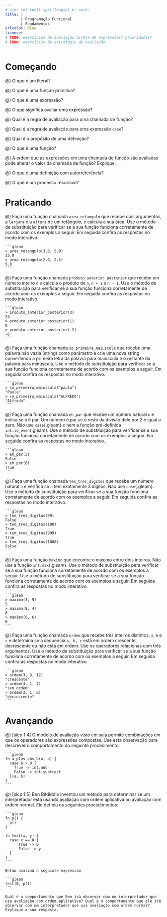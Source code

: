 ```yaml
---
# vim: set spell spelllang=pt_br sw=4:
title: |
       | Programação Funcional
       | Fundamentos
urlcolor: Blue
license:
# TODO: exercícios de avaliação direta de expressões? prioridades?
# TODO: exercícios de estratégia de avaliação
---
```


# Começando

@) O que é um literal?

@) O que é uma função primitiva?

@) O que é uma expressão?

@) O que significa avaliar uma expressão?

@) Qual é a regra de avaliação para uma chamada de função?

@) Qual é a regra de avaliação para uma expressão `case`?

@) Qual é o propósito de uma definição?

@) O que é uma função?

@) A ordem que as expressões em uma chamada de função são avaliadas pode alterar o valor da chamada da função? Explique.

@) O que é uma definição com autorreferência?

@) O que é um processo recursivo?


# Praticando


<!-- Funções diretas com números e strings -->

<!--
Na implementação dos exercício a seguir use apenas as funções presentes no material "Resumo da linguagem Racket" disponível na página da disciplina.
-->

@) Faça uma função chamada `area_retangulo` que recebe dois argumentos, a `largura` e a `altura` de um retângulo, e calcula a sua área. Use o método de substituição para verificar se a sua função funciona corretamente de acordo com os exemplos a seguir. Em seguida confira as respostas no modo interativo.

    ```gleam
    > area_retangulo(3.0, 5.0)
    15.0
    > area_retangulo(2.0, 2.5)
    5.0
    ```


@) Faça uma função chamada `produto_anterior_posterior` que recebe um número inteiro `n` e calcula o produto de `n`, `n + 1` e `n - 1`. Use o método de substituição para verificar se a sua função funciona corretamente de acordo com os exemplos a seguir. Em seguida confira as respostas no modo interativo.

    ```gleam
    > produto_anterior_posterior(3)
    24
    > produto_anterior_posterior(1)
    0
    > produto_anterior_posterior(-2)
    -6
    ```


@) Faça uma função chamada `so_primeira_maiuscula` que recebe uma palavra não vazia (string) como parâmetro e crie uma nova string convertendo a primeira letra da palavra para maiúscula e o restante da palavra para minúscula. Use o método de substituição para verificar se a sua função funciona corretamente de acordo com os exemplos a seguir. Em seguida confira as respostas no modo interativo.

    ```gleam
    > so_primeira_maiuscula("paula")
    "Paula"
    > so_primeira_maiuscula("ALFREDO")
    "Alfredo"
    ```


<!-- Predicados -->

@) Faça uma função chamada `eh_par` que recebe um número natural `n` e indica se `n` é par. Um número é par se o resto da divisão dele por 2 é igual a zero. Não use `case`{.gleam} e nem a função pré-definida `int.is_even`{.gleam}. Use o método de substituição para verificar se a sua função funciona corretamente de acordo com os exemplos a seguir. Em seguida confira as respostas no modo interativo.

    ```gleam
    > eh_par(3)
    False
    > eh_par(6)
    True
    ```


@) Faça uma função chamada `tem_tres_digitos` que recebe um número natural `n` e verifica se `n` tem exatamente 3 dígitos. Não use `case`{.gleam}. Use o método de substituição para verificar se a sua função funciona corretamente de acordo com os exemplos a seguir. Em seguida confira as respostas no modo interativo.

    ```gleam
    > tem_tres_digitos(99)
    False
    > tem_tres_digitos(100)
    True
    > tem_tres_digitos(999)
    True
    > tem_tres_digitos(1000)
    False
    ```

<!-- Condicional -->

@) Faça uma função `maximo` que encontre o máximo entre dois inteiros. Não use a função `int.max`{.gleam}. Use o método de substituição para verificar se a sua função funciona corretamente de acordo com os exemplos a seguir. Use o método de substituição para verificar se a sua função funciona corretamente de acordo com os exemplos a seguir. Em seguida confira as respostas no modo interativo.

    ```gleam
    > maximo(3, 5)
    5
    > maximo(8, 4)
    8
    > maximo(6, 6)
    6
    ```


@) Faça uma função chamada `ordem` que recebe três inteiros distintos, `a`, `b` e `c` e determina se a sequencia `a, b, c` está em ordem crescente, decrescente ou não está em ordem. Use os operadores relacionas com três argumentos. Use o método de substituição para verificar se a sua função funciona corretamente de acordo com os exemplos a seguir. Em seguida confira as respostas no modo interativo.

    ```gleam
    > ordem(3, 8, 12)
    "crescente"
    > ordem(3, 1, 4)
    "sem ordem"
    > ordem(3, 1, 0)
    "decrescente"
    ```


# Avançando

<!-- Desafios -->

@) [sicp 1.4] O modelo de avaliação visto em sala permite combinações em que os operadores são expressões compostas. Use esta observação para descrever o comportamento do seguinte procedimento:

    ```gleam
    fn a_plus_abs_b(a, b) {
      case b > 0 {
        True -> int.add
        False -> int.subtract
      }(a, b)
    }
    ```

@) [sicp 1.5] Ben Bitdiddle inventou um método para determinar se um interpretador está usando avaliação com ordem aplicativa ou avaliação com ordem normal. Ele definiu os seguintes procedimentos:

    ```gleam
    fn p() {
      p()
    }

    fn test(x, y) {
      case x == 0 {
          True -> 0
          False -> y
      }
    }
    ```

    Então avaliou a seguinte expressão

    ```gleam
    test(0, p())
    ```

    Qual é o comportamento que Ben irá observar com um interpretador que usa avaliação com ordem aplicativa? Qual é o comportamento que ele irá observar com um interpretador que usa avaliação com ordem normal? Explique a sua resposta.
